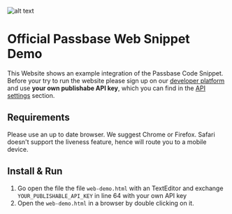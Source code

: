 ![alt text](https://passbase.com/assets/images/meta.jpg "Passbase Banner")

# Official Passbase Web Snippet Demo

This Website shows an example integration of the Passbase Code Snippet. Before your try to run the website please sign up on our [developer platform](https://app.passbase.com/signup) and use **your own publishabe API key**, which you can find in the [API settings](https://app.passbase.com/settings/api) section. 

## Requirements

Please use an up to date browser. We suggest Chrome or Firefox. Safari doesn't support the liveness feature, hence will route you to a mobile device.

## Install & Run

1. Go open the file the file `web-demo.html` with an TextEditor and exchange `YOUR_PUBLISHABLE_API_KEY` in line 64 with your own API key 
2. Open the `web-demo.html` in a browser by double clicking on it.


